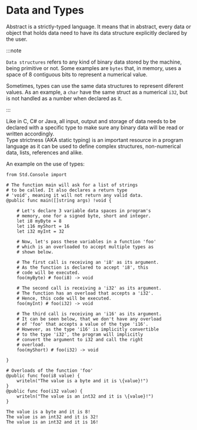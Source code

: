 # Data and Types

Abstract is a strictly-typed language. It means that in abstract, every
data or object that holds data need to have its data structure explicitly
declared by the user.

:::note

`Data structures` refers to any kind of binary data stored by the machine, being
primitive or not. Some examples are `bytes` that, in memory, uses a space of 8
contiguous bits to represent a numerical value.

Sometimes, types can use the same data structures to represent diferent values.
As an example, a `char` have the same struct as a numerical `i32`, but is not
handled as a number when declared as it.

:::

Like in C, C# or Java, all input, output and storage of data needs to be declared
with a specific type to make sure any binary data will be read or written accordingly. \
Type strictness (AKA static typing) is an important resource in a program language as
it can be used to define complex structures, non-numerical data, lists, references
and alike.

An example on the use of types:
```abs
from Std.Console import

# The function main will ask for a list of strings
# to be called. It also declares a return type
# 'void', meaning it will not return any valid data.
@public func main([]string args) !void {

	# Let's declare 3 variable data spaces in program's
	# memory, one for a signed byte, short and integer.
	let i8 myByte = 8
	let i16 myShort = 16
	let i32 myInt = 32

	# Now, let's pass these variables in a function 'foo'
	# which is an overloaded to accept multiple types as
	# shown below.

	# The first call is receiving an 'i8' as its argument.
	# As the function is declared to accept 'i8', this
	# code will be executed.
	foo(myByte) # foo(i8) -> void

	# The second call is receiving a 'i32' as its argument.
	# The function has an overload that accepts a 'i32'.
	# Hence, this code will be executed.
	foo(myInt) # foo(i32) -> void

	# The third call is receiving an 'i16' as its argument.
	# It can be seen below, that we don't have any overload
	# of 'foo' that accepts a value of the type 'i16'.
	# However, as the type 'i16' is implicitly convertible
	# to the type 'i32', the program will implicitly
	# convert the argument to i32 and call the right
	# overload.
	foo(myShort) # foo(i32) -> void

}

# Overloads of the function 'foo'
@public func foo(i8 value) {
	writeln("The value is a byte and it is \{value}!")
}
@public func foo(i32 value) {
	writeln("The value is an int32 and it is \{value}!")
}

```
```text title="Console Output"
The value is a byte and it is 8!
The value is an int32 and it is 32!
The value is an int32 and it is 16!
```
